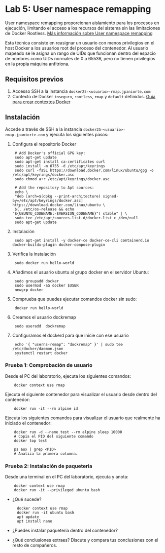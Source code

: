 # Lab 5: User namespace remapping

User namespace remapping proporcionan aislamiento para los procesos en ejecución, limitando el acceso a los recursos del sistema sin las limitaciones de Docker Rootless. [Más información sobre User namespace remapping](https://www.linux.com/news/understanding-and-securing-linux-namespaces/)

Esta técnica consiste en reasignar un usuario con menos privilegios en el host Docker a los usuarios root del proceso del contenedor. Al usuario mapeado se le asigna un rango de UIDs que funcionan dentro del espacio de nombres como UIDs normales de 0 a 65536, pero no tienen privilegios en la propia máquina anfitriona.

## Requisitos previos
1. Accesso SSH a la instancia `docker25-<usuario>-rmap.jpaniorte.com`
2. Contexto de Docker `inseguro`, `rootless`, `rmap` y `default` definidos. [Guia para crear contextos Docker](./contextos.md)

## Instalación

Accede a través de SSH a la instancia `docker25-<usuario>-rmap.jpaniorte.com` y ejecuta los siguientes pasos:

1. Configura el repositorio Docker

        # Add Docker's official GPG key:
        sudo apt-get update
        sudo apt-get install ca-certificates curl
        sudo install -m 0755 -d /etc/apt/keyrings
        sudo curl -fsSL https://download.docker.com/linux/ubuntu/gpg -o /etc/apt/keyrings/docker.asc
        sudo chmod a+r /etc/apt/keyrings/docker.asc

        # Add the repository to Apt sources:
        echo \
        "deb [arch=$(dpkg --print-architecture) signed-by=/etc/apt/keyrings/docker.asc] https://download.docker.com/linux/ubuntu \
        $(. /etc/os-release && echo "${UBUNTU_CODENAME:-$VERSION_CODENAME}") stable" | \
        sudo tee /etc/apt/sources.list.d/docker.list > /dev/null
        sudo apt-get update

2. Instalación

        sudo apt-get install -y docker-ce docker-ce-cli containerd.io docker-buildx-plugin docker-compose-plugin

3. Verifica la instalación

        sudo docker run hello-world

4. Añadimos el usuario ubuntu al grupo docker en el servidor Ubuntu:

        sudo groupadd docker
        sudo usermod -aG docker $USER
        newgrp docker

5. Comprueba que puedes ejecutar comandos docker sin sudo:

        docker run hello-world

6. Creamos el usuario dockremap

        sudo useradd  dockremap

7. Configuramos el dockerd para que inicie con ese usuario

        echo '{ "userns-remap": "dockremap" }' | sudo tee /etc/docker/daemon.json
        systemctl restart docker

### Prueba 1: Comprobación de usuario

Desde el PC del laboratorio, ejecuta los siguientes comandos:

        docker context use rmap

Ejecuta el siguiente contenedor para visualizar el usuario desde dentro del contenedor:

        docker run -it --rm alpine id
     
Ejecuta los siguientes comandos para visualizar el usuario que realmente ha iniciado el contenedor:

        docker run -d --name test --rm alpine sleep 10000
        # Copia el PID del siguiente comando
        docker top test
        
        ps aux | grep <PID>
        # Analiza la primera columna.

### Prueba 2: Instalación de paqueteria

Desde una terminal en el PC del laboratorio, ejecuta y anota:

        docker context use rmap
        docker run -it --privileged ubuntu bash

- ¿Qué sucede?

        docker context use rmap
        docker run -it ubuntu bash
        apt update
        apt install nano

- ¿Puedes instalar paqueteria dentro del contenedor?

- ¿Qué conclusiones extraes? Discute y compara tus conclusiones con el resto de compañeros.

